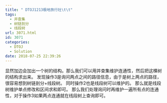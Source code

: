 ```yaml
---
title: " DTOJ1213极地旅行社\t\t"
tags:
  - 并查集
  - 树链剖分
  - 线段树
url: 3071.html
id: 3071
categories:
  - DTOJ
  - Solution
date: 2018-07-25 22:39:26
---
```


显然加边会加出一个树的结构。那么我们可以用并查集维护连通性，然后把这棵树的结构求出来。 发现操作3是询问两点之间的路径信息，由于是树上两点的路径，很容易想到树链剖分+线段树。 同时操作2也是线段树可以维护的。 那么就是线段树维护单点修改和区间求和即可。 那么我们处理询问时再维护一遍所有点的连通性，对于操作3如果两点连通就在线段树上查询即可。